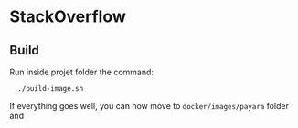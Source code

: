 # StackOverflow

## Build
Run inside projet folder the command:
```bash
  ./build-image.sh
```

If everything goes well, you can now move to ```docker/images/payara``` folder and 
